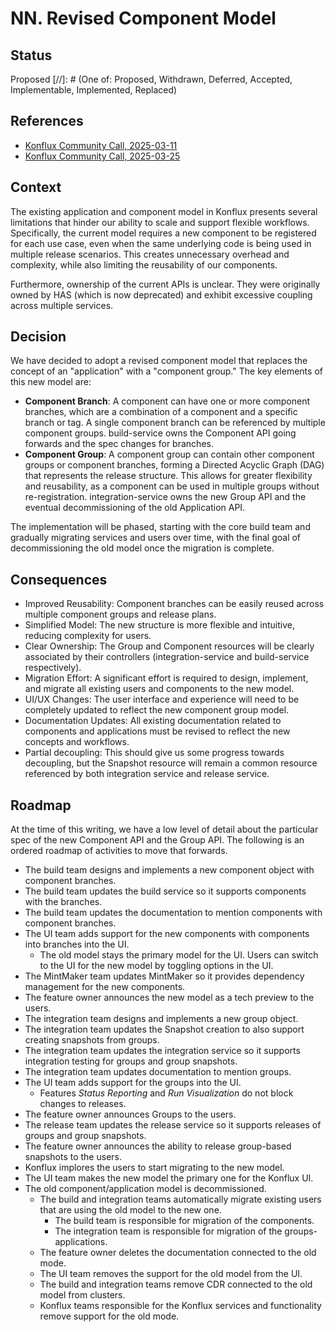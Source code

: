 # NN. Revised Component Model

## Status

Proposed
[//]: # (One of: Proposed, Withdrawn, Deferred, Accepted, Implementable, Implemented, Replaced)

## References

* [Konflux Community Call, 2025-03-11](https://www.youtube.com/watch?v=IwNFRNjRC_Q)
* [Konflux Community Call, 2025-03-25](https://www.youtube.com/watch?v=VwzDbUH_vjU)

## Context

The existing application and component model in Konflux presents several
limitations that hinder our ability to scale and support flexible workflows.
Specifically, the current model requires a new component to be registered for
each use case, even when the same underlying code is being used in multiple
release scenarios. This creates unnecessary overhead and complexity, while also
limiting the reusability of our components.

Furthermore, ownership of the current APIs is unclear. They were originally
owned by HAS (which is now deprecated) and exhibit excessive coupling across
multiple services.

## Decision

We have decided to adopt a revised component model that replaces the concept of
an "application" with a "component group." The key elements of this new model
are:

* **Component Branch**: A component can have one or more component branches,
  which are a combination of a component and a specific branch or tag. A single
  component branch can be referenced by multiple component groups.
  build-service owns the Component API going forwards and the spec changes
  for branches.
* **Component Group**: A component group can contain other component groups or
  component branches, forming a Directed Acyclic Graph (DAG) that represents
  the release structure. This allows for greater flexibility and reusability,
  as a component can be used in multiple groups without re-registration.
  integration-service owns the new Group API and the eventual decommissioning
  of the old Application API.

The implementation will be phased, starting with the core build team and
gradually migrating services and users over time, with the final goal of
decommissioning the old model once the migration is complete.

## Consequences

* Improved Reusability: Component branches can be easily reused across multiple
  component groups and release plans.
* Simplified Model: The new structure is more flexible and intuitive, reducing
  complexity for users.
* Clear Ownership: The Group and Component resources will be clearly associated
  by their controllers (integration-service and build-service respectively).
* Migration Effort: A significant effort is required to design, implement, and
  migrate all existing users and components to the new model.
* UI/UX Changes: The user interface and experience will need to be completely
  updated to reflect the new component group model.
* Documentation Updates: All existing documentation related to components and
  applications must be revised to reflect the new concepts and workflows.
* Partial decoupling: This should give us some progress towards decoupling, but
  the Snapshot resource will remain a common resource referenced by both
  integration service and release service.

## Roadmap

At the time of this writing, we have a low level of detail about the particular spec of the
new Component API and the Group API. The following is an ordered roadmap of
activities to move that forwards.

* The build team designs and implements a new component object with component branches.
* The build team updates the build service so it supports components with the branches.
* The build team updates the documentation to mention components with component branches.
* The UI team adds support for the new components with components into branches into the UI.
  * The old model stays the primary model for the UI. Users can switch to the UI for the new model by toggling options in the UI.
* The MintMaker team updates MintMaker so it provides dependency management for the new components.
* The feature owner announces the new model as a tech preview to the users.
* The integration team designs and implements a new group object.
* The integration team updates the Snapshot creation to also support creating snapshots from groups.
* The integration team updates the integration service so it supports integration testing for groups and group snapshots.
* The integration team updates documentation to mention groups.
* The UI team adds support for the groups into the UI.
  * Features *Status Reporting* and *Run Visualization* do not block changes to releases.
* The feature owner announces Groups to the users.
* The release team updates the release service so it supports releases of groups and group snapshots.
* The feature owner announces the ability to release group-based snapshots to the users.
* Konflux implores the users to start migrating to the new model.
* The UI team makes the new model the primary one for the Konflux UI.
* The old component/application model is decommissioned.
  * The build and integration teams automatically migrate existing users that are using the old model to the new one.
    * The build team is responsible for migration of the components.
    * The integration team is responsible for migration of the groups-applications.
  * The feature owner deletes the documentation connected to the old mode.
  * The UI team removes the support for the old model from the UI.
  * The build and integration teams  remove CDR connected to the old model from clusters.
  * Konflux teams responsible for the Konflux services and functionality remove support for the old mode.
